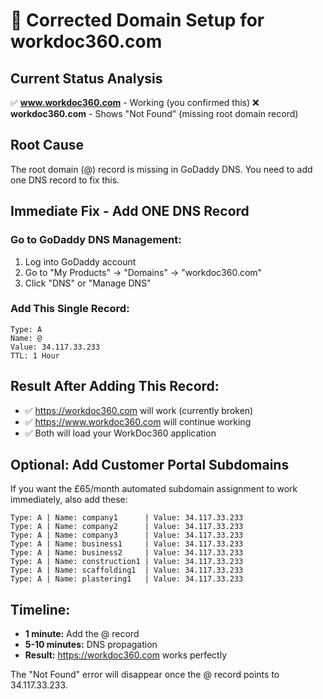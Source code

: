 # 🎯 Corrected Domain Setup for workdoc360.com

## Current Status Analysis
✅ **www.workdoc360.com** - Working (you confirmed this)
❌ **workdoc360.com** - Shows "Not Found" (missing root domain record)

## Root Cause
The root domain (@) record is missing in GoDaddy DNS. You need to add one DNS record to fix this.

## Immediate Fix - Add ONE DNS Record

### Go to GoDaddy DNS Management:
1. Log into GoDaddy account
2. Go to "My Products" → "Domains" → "workdoc360.com" 
3. Click "DNS" or "Manage DNS"

### Add This Single Record:
```
Type: A
Name: @ 
Value: 34.117.33.233
TTL: 1 Hour
```

## Result After Adding This Record:
- ✅ https://workdoc360.com will work (currently broken)
- ✅ https://www.workdoc360.com will continue working
- ✅ Both will load your WorkDoc360 application

## Optional: Add Customer Portal Subdomains
If you want the £65/month automated subdomain assignment to work immediately, also add these:

```
Type: A | Name: company1      | Value: 34.117.33.233
Type: A | Name: company2      | Value: 34.117.33.233  
Type: A | Name: company3      | Value: 34.117.33.233
Type: A | Name: business1     | Value: 34.117.33.233
Type: A | Name: business2     | Value: 34.117.33.233
Type: A | Name: construction1 | Value: 34.117.33.233
Type: A | Name: scaffolding1  | Value: 34.117.33.233
Type: A | Name: plastering1   | Value: 34.117.33.233
```

## Timeline:
- **1 minute:** Add the @ record
- **5-10 minutes:** DNS propagation
- **Result:** https://workdoc360.com works perfectly

The "Not Found" error will disappear once the @ record points to 34.117.33.233.